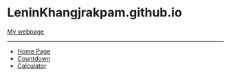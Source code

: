 # LeninKhangjrakpam.github.io
[My webpage](https://leninkhangjrakpam.github.io/)<hr>

- [Home Page](https://leninkhangjrakpam.github.io/)
- [Countdown](https://leninkhangjrakpam.github.io/Countdown/counrdown.html)
- [Calculator](https://leninkhangjrakpam.github.io/Calculator/calculator.html)
